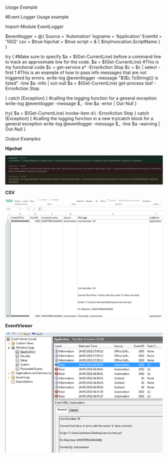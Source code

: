 
<em>Usage Example</em>

#Event Logger Usage example

Import-Module EventLogger
 
$eventlogger = @{
Source = 'Automation'
logname = 'Application'
EventId = '1002'
csv = $true
hipchat = $true
script = & { $myInvocation.ScriptName }
}
 
try
{   #Make sure to specify $a = $(Get-CurrentLine) before a command line to track an approximate line for the code.
    $a = $(Get-CurrentLine)
    #This is my functional code
    $c = get-service a* -ErrorAction Stop
    $c = $c | select -first 1
    #This is an example of how to pass info messages that are not triggered by errors.
    write-log @eventlogger -message "$($c.ToString()) is listed" -line $a -info | out-null
    $a = $(Get-CurrentLine)
    get-process tasf -ErrorAction Stop
     
}
catch [Exception]
    {
      #calling the logging function for a general exception
      write-log @eventlogger -message $_ -line $a -error | Out-Null
    }
 
try{
    $a = $(Get-CurrentLine)
    invoke-item d:\ -ErrorAction Stop
    }
catch [Exception]
    {
        #calling the logging function in a new try/catch block for a general exception
        write-log @eventlogger -message $_ -line $a -warning | Out-Null
    }

<em>Output Examples</em>

<strong>Hipchat</strong>

![alt text](https://github.com/solarez1/rezwanrahman/blob/master/Hipchat/image2018-5-24_17-0-17.png)

<strong>CSV</strong>

![alt text](https://github.com/solarez1/rezwanrahman/blob/master/Hipchat/image2018-5-24_17-7-7.png)

<strong>EventViewer</strong>
 
![alt text](https://github.com/solarez1/rezwanrahman/blob/master/Hipchat/image2018-5-24_17-8-2.png)
